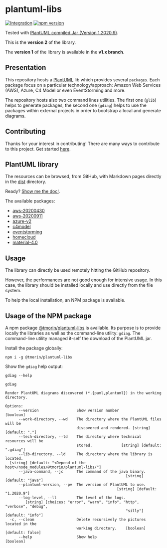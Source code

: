 # plantuml-libs

[![Integration](https://github.com/tmorin/plantuml-libs/workflows/Integration/badge.svg?branch=master)](https://github.com/tmorin/plantuml-libs/actions?query=workflow%3AIntegration+branch%3Amaster)
[![npm version](https://badge.fury.io/js/%40tmorin%2Fplantuml-libs.svg)](https://badge.fury.io/js/%40tmorin%2Fplantuml-libs)

Tested with [PlantUML compiled Jar (Version 1.2020.9)](https://plantuml.com/download).

This is the **version 2** of the library.

The **version 1** of the library is available in the **v1.x branch**.

## Presentation

This repository hosts a [PlantUML] lib which provides several `packages`.
Each package focus on a particular technology/approach: Amazon Web Services (AWS), Azure, C4 Model or even EventStorming and more.

The repository hosts also two command lines utilities.
The first one (`glib`) helps to generate packages, the second one (`gdiag`) helps to use the packages within external projects in order to bootstrap a local and generate diagrams.

## Contributing

Thanks for your interest in contributing! There are many ways to contribute to this project. Get started [here](.github/CONTRIBUTING.md).

## PlantUML library

The resources can be browsed, from GitHub, with Markdown pages directly in the [dist](dist) directory.

Ready? [Show me the doc!](dist/README.md).

The available packages:

- [aws-20200430](dist/aws-20200430/README.md)
- [aws-20200911](dist/aws-20200911/README.md)
- [azure-v2](dist/azure-v2/README.md)
- [c4model](dist/c4model/README.md)
- [eventstorming](dist/eventstorming/README.md)
- [homecloud](dist/homecloud/README.md)
- [material-4.0](dist/material-4.0/README.md)

[PlantUML]: https://plantuml.com

## Usage

The library can directly be used remotely hitting the GitHub repository.

However, the performances are not good enough for intensive usage.
In this case, the library should be installed locally and use directly from the file system.

To help the local installation, an NPM package is available.

## Usage of the NPM package

A npm package [@tmorin/plantuml-libs](https://www.npmjs.com/package/@tmorin/plantuml-libs) is available.
Its purpose is to provide locally the libraries as well as the command-line utility: `gdiag`.
The command-line utility managed it-self the download of the PlantUML jar.

Install the package globally:
```shell script
npm i -g @tmorin/plantuml-libs
```

Show the `gdiag` help output:
```shell script
gdiag --help
```

```
gdiag

Render PlantUML diagrams discovered (*.{puml,plantuml}) in the working
directory.

Options:
      --version                 Show version number                    [boolean]
      --work-directory, --wd    The directory where the PlantUML files will be
                                discovered and rendered. [string] [default: "."]
      --tech-directory, --td    The directory where technical resources will be
                                stored.             [string] [default: ".gdiag"]
      --lib-directory, --ld     The directory where the library is located.
  [string] [default: "<Depend of the host>/node_modules/@tmorin/plantuml-libs/"]
      --java-command, --jc      The command of the java binary.
                                                      [string] [default: "java"]
      --plantuml-version, --pv  The version of PlantUML to use.
                                                  [string] [default: "1.2020.9"]
      --log-level, --ll         The level of the logs.
         [string] [choices: "error", "warn", "info", "http", "verbose", "debug",
                                                      "silly"] [default: "info"]
  -c, --clean                   Delete recursively the pictures located in the
                                working directory.    [boolean] [default: false]
      --help                    Show help                              [boolean]
```